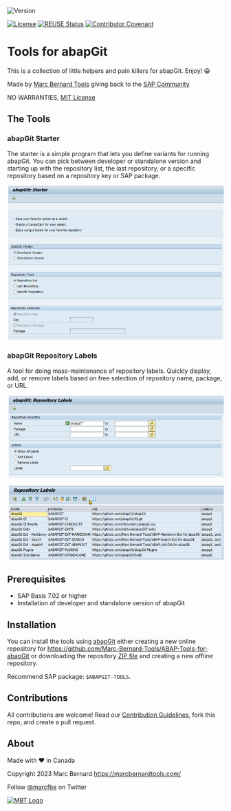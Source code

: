 ![Version](https://img.shields.io/endpoint?url=https://shield.abap.space/version-shield-json/github/Marc-Bernard-Tools/ABAP-Tools-for-abapGit/src/zabapgit_starter.prog.abap/c_version&label=Version&color=blue)

[![License](https://img.shields.io/github/license/Marc-Bernard-Tools/ABAP-Tools-for-abapGit?label=License&color=green)](LICENSE)
[![REUSE Status](https://api.reuse.software/badge/github.com/Marc-Bernard-Tools/ABAP-Tools-for-abapGit)](https://api.reuse.software/info/github.com/Marc-Bernard-Tools/ABAP-Tools-for-abapGit)
[![Contributor Covenant](https://img.shields.io/badge/Contributor%20Covenant-2.0-4baaaa.svg?color=green)](CODE_OF_CONDUCT.md)

# Tools for abapGit

This is a collection of little helpers and pain killers for abapGit. Enjoy! :grin:

Made by [Marc Bernard Tools](https://marcbernardtools.com/) giving back to the [SAP Community](https://community.sap.com/)

NO WARRANTIES, [MIT License](LICENSE)

## The Tools

### abapGit Starter

The starter is a simple program that lets you define variants for running abapGit. You can pick between developer or standalone version and starting up with the repository list, the last repository, or a specific repository based on a repository key or SAP package.

![Starter](img/abapgit_starter.png)

### abapGit Repository Labels

A tool for doing mass-maintenance of repository labels. Quickly display, add, or remove labels based on free selection of repository name, package, or URL.

![Repo Labels](img/abapgit_repo_labels_1.png)

![Repo Labels](img/abapgit_repo_labels_2.png)

## Prerequisites

- SAP Basis 7.02 or higher
- Installation of developer and standalone version of abapGit

## Installation

You can install the tools using [abapGit](https://github.com/abapGit/abapGit) either creating a new online repository for https://github.com/Marc-Bernard-Tools/ABAP-Tools-for-abapGit or downloading the repository [ZIP file](https://github.com/Marc-Bernard-Tools/ABAP-Tools-for-abapGit/archive/main.zip) and creating a new offline repository.

Recommend SAP package: `$ABAPGIT-TOOLS`.

## Contributions

All contributions are welcome! Read our [Contribution Guidelines](CONTRIBUTING.md), fork this repo, and create a pull request.

## About

Made with :heart: in Canada

Copyright 2023 Marc Bernard <https://marcbernardtools.com/>

Follow [@marcfbe](https://twitter.com/marcfbe) on Twitter

<p><a href="https://marcbernardtools.com/"><img width="160" height="65" src="https://marcbernardtools.com/info/MBT_Logo_640x250_on_Gray.png" alt="MBT Logo"></a></p>
